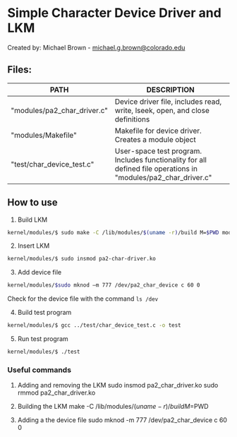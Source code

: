 # Simple Character Device Driver and LKM
Created by: Michael Brown - michael.g.brown@colorado.edu

## Files:
| PATH | DESCRIPTION |
| ------ | ------ |
| "modules/pa2_char_driver.c"| Device driver file, includes read, write, lseek, open, and close definitions |
| "modules/Makefile"| Makefile for device driver. Creates a module object |
| "test/char_device_test.c"| User-space test program. Includes functionality for all defined file operations in "modules/pa2_char_driver.c" |

## How to use
1) Build LKM
```sh
kernel/modules/$ sudo make -C /lib/modules/$(uname -r)/build M=$PWD modules
```
2) Insert LKM
```sh
kernel/modules/$ sudo insmod pa2-char-driver.ko
```

3) Add device file
```sh
kernel/modules/$sudo mknod –m 777 /dev/pa2_char_device c 60 0
```
Check for the device file with the command  ```ls /dev```

4) Build test program
```sh
kernel/modules/$ gcc ../test/char_device_test.c -o test
```

5) Run test program
```sh
kernel/modules/$ ./test
```
### Useful commands
1) Adding and removing the LKM
sudo insmod pa2_char_driver.ko
sudo rmmod pa2_char_driver.ko

3) Building the LKM
make -C /lib/modules/$(uname -r)/build M=$PWD

2) Adding a the device file
sudo mknod -m 777 /dev/pa2_char_device c 60 0
